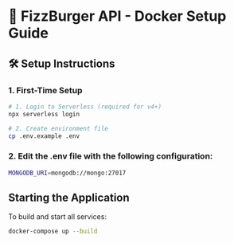 # 🍔 FizzBurger API - Docker Setup Guide

## 🛠️ Setup Instructions

### 1. First-Time Setup

```bash
# 1. Login to Serverless (required for v4+)
npx serverless login
```

```bash
# 2. Create environment file
cp .env.example .env
```

### 2. Edit the .env file with the following configuration:

```bash
MONGODB_URI=mongodb://mongo:27017
```

## Starting the Application

To build and start all services:

```bash
docker-compose up --build
```
